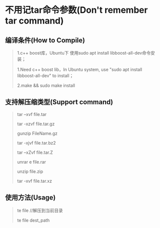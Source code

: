 # 不用记tar命令参数(Don't remember tar command)

## 编译条件(How to Compile)

> 1.c++ boost库，Ubuntu下 使用sudo apt install libboost-all-dev命令安装；
>
> 1.Need c++ boost lib，In Ubuntu system, use "sudo apt install libboost-all-dev" to install；
>
> 2.make && sudo make install

## 支持解压缩类型(Support command)

> tar –xvf file.tar
>
> tar -xzvf file.tar.gz
>
> gunzip FileName.gz
>
> tar -xjvf file.tar.bz2 
>
> tar –xZvf file.tar.Z
>
> unrar e file.rar
>
> unzip file.zip 
>
> tar -xvf file.tar.xz

## 使用方法(Usage)

> te file //解压到当前目录
>
> te file dest_path
